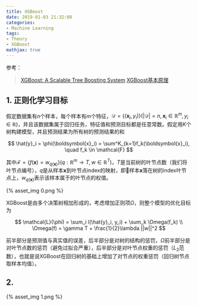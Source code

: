 ```yaml
---
title: XGBoost
date: 2019-01-03 21:32:09
categories:
- Machine Learning
tags:
- Theory
- XGBoost
mathjax: true
---
```


参考：

> [XGBoost: A Scalable Tree Boosting System](https://arxiv.org/pdf/1603.02754v3.pdf)
> [XGBoost基本原理](https://juejin.im/post/5a13c9a8f265da43333e0648)

## 1. 正则化学习目标

假定数据集有$n$个样本，每个样本有$m$个特征，$\mathcal{D} = \{ (\boldsymbol{x}_i, y_i) \} (|\mathcal{D}| = n, \boldsymbol{x}_i \in \mathbb{R}^m, y_i \in \mathbb{R})$，并且该数据集属于回归任务，特征值和预测目标都是任意常数。假定用$K$个树构建模型，并且预测结果为所有树的预测结果的和

$$
\hat{y}_i = \phi(\boldsymbol{x}_i) = \sum^K_{k=1}f_k(\boldsymbol{x}_i), \quad f_k \in \mathcal{F}
$$

其中$\mathcal{F} = \{ f(\boldsymbol{x}) = w_{q(\boldsymbol{x})} \}(q:\mathbb{R}^m \rightarrow T, w \in \mathbb{R}^T)$，$T$是当前树的叶节点数（我们将叶节点编号），$q$是从样本$\boldsymbol{x}$到叶节点index的映射，即样本$\boldsymbol{x}$落在树的index叶节点上，$w_{q(\boldsymbol{x})}$表示该样本属于的叶节点的权值。

{% asset_img 0.png %}

XGBoost是由多个决策树相加形成的，考虑增加正则项$\Omega$，则整个模型的优化目标为

$$
\mathcal{L}(\phi) = \sum_i l(\hat{y}_i, y_i) + \sum_k \Omega(f_k)
\\
\Omega(f) = \gamma T + \frac{1}{2}\lambda ||w||^2
$$

前半部分是预测值与真实值的误差，后半部分是对树的结构的惩罚，$\Omega$前半部分是对叶节点数的惩罚（避免过拟合严重），后半部分是对叶节点权重的惩罚（$L_2$范数），也就是说XGBoost在回归树的基础上增加了对节点的权重惩罚（回归树节点取样本均值）。

<!-- more -->

## 2. 
{% asset_img 1.png %}
